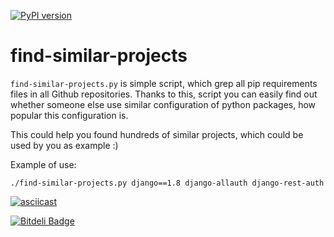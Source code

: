 [![PyPI version](https://badge.fury.io/py/find-similar-projects.svg)](http://badge.fury.io/py/find-similar-projects)

# find-similar-projects

`find-similar-projects.py` is simple script, which grep all pip requirements files in all Github repositories. Thanks to this, script you can easily find out whether someone else use similar configuration of python packages,
how popular this configuration is.

This could help you found hundreds of similar projects, which could be used
by you as example :)

Example of use:

    ./find-similar-projects.py django==1.8 django-allauth django-rest-auth

[![asciicast](https://asciinema.org/a/24742.png)](https://asciinema.org/a/24742)


[![Bitdeli Badge](https://d2weczhvl823v0.cloudfront.net/noisy/find-similar-projects/trend.png)](https://bitdeli.com/free "Bitdeli Badge")

